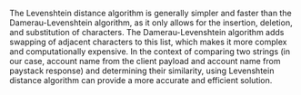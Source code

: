 The Levenshtein distance algorithm is generally simpler and faster than the Damerau-Levenshtein algorithm, as it only allows for the insertion, deletion, and substitution of characters. The Damerau-Levenshtein algorithm adds swapping of adjacent characters to this list, which makes it more complex and computationally expensive. In the context of comparing two strings (in our case, account name from the client payload and account name from paystack response) and determining their similarity, using Levenshtein distance algorithm can provide a more accurate and efficient solution.